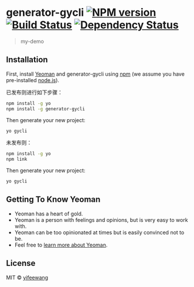 # generator-gycli [![NPM version][npm-image]][npm-url] [![Build Status][travis-image]][travis-url] [![Dependency Status][daviddm-image]][daviddm-url]
> my-demo

## Installation

First, install [Yeoman](http://yeoman.io) and generator-gycli using [npm](https://www.npmjs.com/) (we assume you have pre-installed [node.js](https://nodejs.org/)).

已发布则进行如下步骤：
```bash
npm install -g yo
npm install -g generator-gycli
```

Then generate your new project:

```bash
yo gycli
```

未发布则：
```bash
npm install -g yo
npm link
```

Then generate your new project:

```bash
yo gycli
```
## Getting To Know Yeoman

 * Yeoman has a heart of gold.
 * Yeoman is a person with feelings and opinions, but is very easy to work with.
 * Yeoman can be too opinionated at times but is easily convinced not to be.
 * Feel free to [learn more about Yeoman](http://yeoman.io/).

## License

MIT © [yifeewang]()


[npm-image]: https://badge.fury.io/js/generator-gycli.svg
[npm-url]: https://npmjs.org/package/generator-gycli
[travis-image]: https://travis-ci.com/yifeewang/generator-gycli.svg?branch=master
[travis-url]: https://travis-ci.com/yifeewang/generator-gycli
[daviddm-image]: https://david-dm.org/yifeewang/generator-gycli.svg?theme=shields.io
[daviddm-url]: https://david-dm.org/yifeewang/generator-gycli

